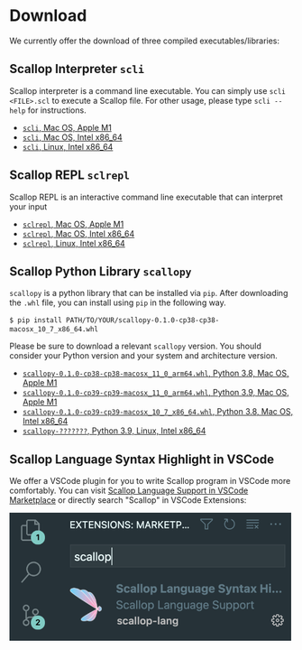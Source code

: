 # Download

We currently offer the download of three compiled executables/libraries:

## Scallop Interpreter `scli`

Scallop interpreter is a command line executable.
You can simply use `scli <FILE>.scl` to execute a Scallop file.
For other usage, please type `scli --help` for instructions.

- [`scli`, Mac OS, Apple M1](#)
- [`scli`, Mac OS, Intel x86_64](#)
- [`scli`, Linux, Intel x86_64](#)

## Scallop REPL `sclrepl`

Scallop REPL is an interactive command line executable that can
interpret your input

- [`sclrepl`, Mac OS, Apple M1](#)
- [`sclrepl`, Mac OS, Intel x86_64](#)
- [`sclrepl`, Linux, Intel x86_64](#)

## Scallop Python Library `scallopy`

`scallopy` is a python library that can be installed via `pip`.
After downloading the `.whl` file, you can install using `pip` in the following way.

```
$ pip install PATH/TO/YOUR/scallopy-0.1.0-cp38-cp38-macosx_10_7_x86_64.whl
```

Please be sure to download a relevant `scallopy` version.
You should consider your Python version and your system and architecture version.

- [`scallopy-0.1.0-cp38-cp38-macosx_11_0_arm64.whl`, Python 3.8, Mac OS, Apple M1](#)
- [`scallopy-0.1.0-cp39-cp39-macosx_11_0_arm64.whl`, Python 3.9, Mac OS, Apple M1](#)
- [`scallopy-0.1.0-cp39-cp39-macosx_10_7_x86_64.whl`, Python 3.8, Mac OS, Intel x86_64](#)
- [`scallopy-???????`, Python 3.9, Linux, Intel x86_64](#)

## Scallop Language Syntax Highlight in VSCode

We offer a VSCode plugin for you to write Scallop program in VSCode more comfortably.
You can visit
[Scallop Language Support in VSCode Marketplace](https://marketplace.visualstudio.com/items?itemName=scallop-lang.scallop)
or directly search "Scallop" in VSCode Extensions:

<div class="center">
  <img src="/img/scallop-vscode-marketplace.png" width="500px" />
</div>
